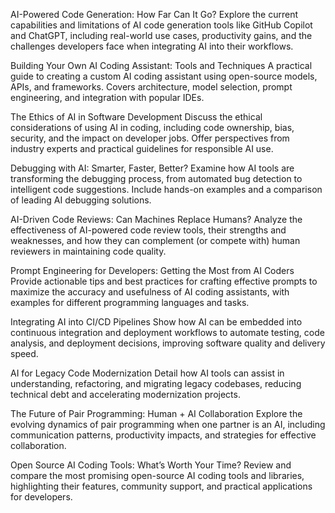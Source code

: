 AI-Powered Code Generation: How Far Can It Go? Explore the current capabilities and limitations of AI code generation tools like GitHub Copilot and ChatGPT, including real-world use cases, productivity gains, and the challenges developers face when integrating AI into their workflows.

Building Your Own AI Coding Assistant: Tools and Techniques A practical guide to creating a custom AI coding assistant using open-source models, APIs, and frameworks. Covers architecture, model selection, prompt engineering, and integration with popular IDEs.

The Ethics of AI in Software Development Discuss the ethical considerations of using AI in coding, including code ownership, bias, security, and the impact on developer jobs. Offer perspectives from industry experts and practical guidelines for responsible AI use.

Debugging with AI: Smarter, Faster, Better? Examine how AI tools are transforming the debugging process, from automated bug detection to intelligent code suggestions. Include hands-on examples and a comparison of leading AI debugging solutions.

AI-Driven Code Reviews: Can Machines Replace Humans? Analyze the effectiveness of AI-powered code review tools, their strengths and weaknesses, and how they can complement (or compete with) human reviewers in maintaining code quality.

Prompt Engineering for Developers: Getting the Most from AI Coders Provide actionable tips and best practices for crafting effective prompts to maximize the accuracy and usefulness of AI coding assistants, with examples for different programming languages and tasks.

Integrating AI into CI/CD Pipelines Show how AI can be embedded into continuous integration and deployment workflows to automate testing, code analysis, and deployment decisions, improving software quality and delivery speed.

AI for Legacy Code Modernization Detail how AI tools can assist in understanding, refactoring, and migrating legacy codebases, reducing technical debt and accelerating modernization projects.

The Future of Pair Programming: Human + AI Collaboration Explore the evolving dynamics of pair programming when one partner is an AI, including communication patterns, productivity impacts, and strategies for effective collaboration.

Open Source AI Coding Tools: What’s Worth Your Time? Review and compare the most promising open-source AI coding tools and libraries, highlighting their features, community support, and practical applications for developers.